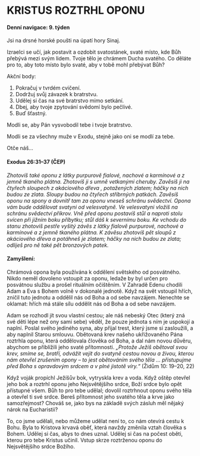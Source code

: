 # KRISTUS ROZTRHL OPONU

#### Denní navigace: 9. týden

Jsi na drsné horské poušti na úpatí hory Sinaj.

Izraelci se učí, jak postavit a ozdobit svatostánek, svaté místo, kde Bůh přebývá mezi svým lidem. Tvoje tělo je chrámem Ducha svatého. Co děláte pro to, aby toto místo bylo svaté, aby v tobě mohl přebývat Bůh?

Akční body:
1. Pokračuj v tvrdém cvičení.
2. Dodržuj svůj závazek k bratrstvu.
3. Udělej si čas na své bratrstvo mimo setkání.
4. Dbej, aby tvoje zpytování svědomí bylo pečlivé.
5. Buď šťastný.

Modli se, aby Pán vysvobodil tebe i tvoje bratrstvo.

Modli se za všechny muže v Exodu, stejně jako oni se modlí za tebe.

Otče náš...

#### Exodus 26:31–37 (ČEP)
*Zhotovíš také oponu z látky purpurově fialové, nachové a karmínové a z jemně tkaného plátna. Zhotovíš ji s umně vetkanými cheruby. Zavěsíš ji na čtyřech sloupech z akáciového dřeva , potažených zlatem; háčky na nich budou ze zlata. Sloupy budou na čtyřech stříbrných patkách. Zavěsíš oponu na spony a dovnitř tam za oponu vneseš schránu svědectví. Opona vám bude oddělovat svatyni od velesvatyně. Ve velesvatyni vložíš na schránu svědectví příkrov. Vně před oponu postavíš stůl a naproti stolu svícen při jižním boku příbytku; stůl dáš k severnímu boku. Ke vchodu do stanu zhotovíš pestře vyšitý závěs z látky fialově purpurové, nachové a karmínové a z jemně tkaného plátna. K závěsu zhotovíš pět sloupů z akáciového dřeva a potáhneš je zlatem; háčky na nich budou ze zlata; odliješ pro ně také pět bronzových patek.*

#### Zamyšlení:
Chrámová opona byla používána k oddělení světského od posvátného. Nikdo neměl dovoleno vstoupit za oponu, ledaže by byl určen pro posvátnou službu a prošel rituálním očištěním. V Zahradě Edenu chodili Adam a Eva s Bohem volně v dokonalé jednotě. Když na svět vstoupil hřích, zničil tuto jednotu a oddělil nás od Boha a od sebe navzájem. Nenechte se oklamat: hřích má stále sílu oddělit nás od Boha a od sebe navzájem.

Adam se rozhodl jít svou vlastní cestou; ale náš nebeský Otec (který zná své děti lépe než ony sami sebe) věděl, že pouze jednota s ním je uspokojí a naplní. Poslal svého jediného syna, aby přijal trest, který jsme si zasloužili, a aby naplnil Starou smlouvu. Obětovaná krev našeho ukřižovaného Pána roztrhla oponu, která oddělovala člověka od Boha, a dal nám novou důvěru, abychom se přiblížili jeho svaté přítomnosti. *„Protože Ježíš obětoval svou krev, smíme se, bratří, odvážit vejít do svatyně cestou novou a živou, kterou nám otevřel zrušením opony – to jest obětováním svého těla ... přistupujme před Boha s opravdovým srdcem a v plné jistotě víry.“* (Židům 10: 19–20, 22)

Když voják propíchl Ježíšův bok, vytryskla krev a voda. Když oštěp otevřel jeho bok a roztrhl oponu jeho Nejsvětějšího srdce, Boží srdce bylo opět přístupné všem. Bůh to pro tebe udělal; dovolil roztrhnout oponu svého těla a otevřel ti své srdce. Bereš přítomnost jeho svatého těla a krve jako samozřejmost? Chováš se, jako bys na základě svých zásluh měl nějaký nárok na Eucharistii?

To, co jsme udělali, nebo můžeme udělat není to, co nám otevírá cestu k Bohu. Byla to Kristova krvavá oběť, která navždy změnila vztah člověka s Bohem. Udělej si čas, abys to dnes uznal. Udělej si čas na počest oběti, kterou pro tebe Kristus učinil. Vstup skrze roztrženou oponu do Nejsvětějšího srdce Božího.
